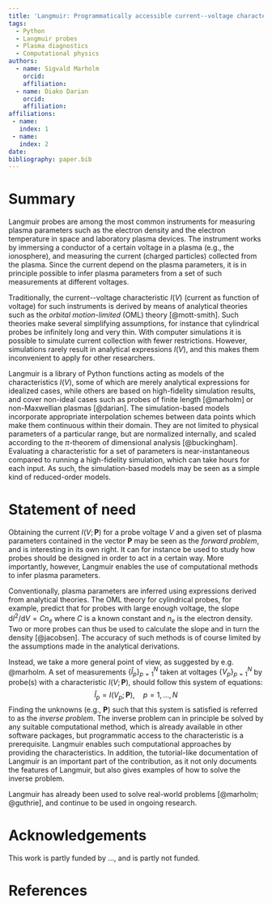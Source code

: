 ```yaml
---
title: 'Langmuir: Programmatically accessible current--voltage characteristics for ideal and non-ideal Langmuir probes'
tags:
  - Python
  - Langmuir probes
  - Plasma diagnostics
  - Computational physics
authors:
  - name: Sigvald Marholm
    orcid: 
    affiliation: 
  - name: Diako Darian
    orcid:
    affiliation: 
affiliations:
 - name: 
   index: 1
 - name: 
   index: 2
date: 
bibliography: paper.bib
---
```


# Summary

Langmuir probes are among the most common instruments for measuring plasma
parameters such as the electron density and the electron temperature in space
and laboratory plasma devices. The instrument works by immersing a
conductor of a certain voltage in a plasma (e.g., the ionosphere), and
measuring the current (charged particles) collected from the plasma. Since the
current depend on the plasma parameters, it is in principle possible to infer
plasma parameters from a set of such measurements at different voltages.

Traditionally, the current--voltage characteristic $I(V)$ (current as function
of voltage) for such instruments is derived by means of analytical theories
such as the *orbital motion-limited* (OML) theory [@mott-smith]. Such theories
make several simplifying assumptions, for instance that cylindrical probes be
infinitely long and very thin. With computer simulations it is possible to
simulate current collection with fewer restrictions. However, simulations
rarely result in analytical expressions $I(V)$, and this makes them
inconvenient to apply for other researchers.

Langmuir is a library of Python functions acting as models of the
characteristics $I(V)$, some of which are merely analytical expressions for
idealized cases, while others are based on high-fidelity simulation results,
and cover non-ideal cases such as probes of finite length [@marholm] or
non-Maxwellian plasmas [@darian]. The simulation-based models incorporate
appropriate interpolation schemes between data points which make them
continuous within their domain. They are not limited to physical parameters of
a particular range, but are normalized internally, and scaled according to the
$\pi$-theorem of dimensional analysis [@buckingham]. Evaluating a
characteristic for a set of parameters is near-instantaneous compared to
running a high-fidelity simulation, which can take hours for each input. As
such, the simulation-based models may be seen as a simple kind of reduced-order
models.

# Statement of need

Obtaining the current $I(V; \mathbf P)$ for a probe voltage $V$ and a given set
of plasma parameters contained in the vector $\mathbf P$ may be seen as the
*forward problem*, and is interesting in its own right. It can for instance be
used to study how probes should be designed in order to act in a certain way.
More importantly, however, Langmuir enables the use of computational methods to
infer plasma parameters.

Conventionally, plasma parameters are inferred using expressions derived from
analytical theories. The OML theory for cylindrical probes, for example,
predict that for probes with large enough voltage, the slope
$\mathrm{d}I^2/\mathrm{d}V=Cn_e$ where $C$ is a known constant and $n_e$ is the
electron density. Two or more probes can thus be used to calculate the slope
and in turn the density [@jacobsen]. The accuracy of such methods is of course
limited by the assumptions made in the analytical derivations.

Instead, we take a more general point of view, as suggested by e.g. @marholm. A
set of measurements $\{\hat I_p\}_{p=1}^N$ taken at voltages $\{V_p\}_{p=1}^N$
by probe(s) with a characteristic $I(V; \mathbf P)$, should follow this system
of equations:
$$
    \hat I_p = I(V_p; \mathbf P),\quad p=1,...,N
$$
Finding the unknowns (e.g., $\mathbf P$) such that this system is satisfied
is referred to as the *inverse problem*. The inverse problem can in principle
be solved by any suitable computational method, which is already available in
other software packages, but programmatic access to the characteristic is a
prerequisite. Langmuir enables such computational approaches by providing the
characteristics. In addition, the tutorial-like documentation of Langmuir is an
important part of the contribution, as it not only documents the features of
Langmuir, but also gives examples of how to solve the inverse problem.

Langmuir has already been used to solve real-world problems [@marholm;
@guthrie], and continue to be used in ongoing research.

# Acknowledgements

This work is partly funded by ..., and is partly not funded.

# References
